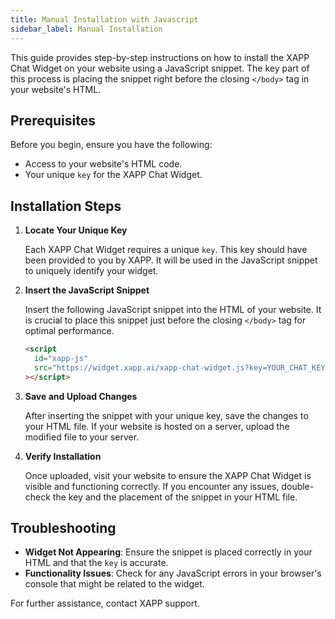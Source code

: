 ```yaml
---
title: Manual Installation with Javascript
sidebar_label: Manual Installation
---
```


This guide provides step-by-step instructions on how to install the XAPP Chat Widget on your website using a JavaScript snippet. The key part of this process is placing the snippet right before the closing `</body>` tag in your website's HTML.

## Prerequisites

Before you begin, ensure you have the following:

- Access to your website's HTML code.
- Your unique `key` for the XAPP Chat Widget.

## Installation Steps

1. **Locate Your Unique Key**

   Each XAPP Chat Widget requires a unique `key`. This key should have been provided to you by XAPP. It will be used in the JavaScript snippet to uniquely identify your widget.

2. **Insert the JavaScript Snippet**

   Insert the following JavaScript snippet into the HTML of your website. It is crucial to place this snippet just before the closing `</body>` tag for optimal performance.

   ```html
   <script
     id="xapp-js"
     src="https://widget.xapp.ai/xapp-chat-widget.js?key=YOUR_CHAT_KEY"
   ></script>
   ```

3. **Save and Upload Changes**

   After inserting the snippet with your unique key, save the changes to your HTML file. If your website is hosted on a server, upload the modified file to your server.

4. **Verify Installation**

   Once uploaded, visit your website to ensure the XAPP Chat Widget is visible and functioning correctly. If you encounter any issues, double-check the key and the placement of the snippet in your HTML file.

## Troubleshooting

- **Widget Not Appearing**: Ensure the snippet is placed correctly in your HTML and that the `key` is accurate.
- **Functionality Issues**: Check for any JavaScript errors in your browser's console that might be related to the widget.

For further assistance, contact XAPP support.
